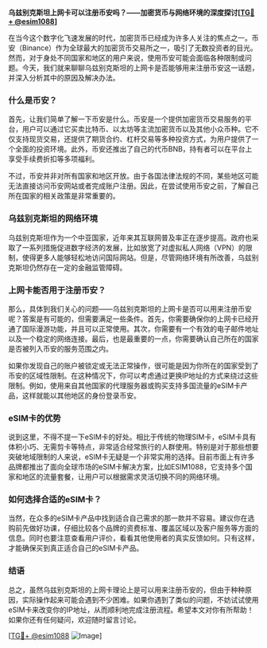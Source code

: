 **乌兹别克斯坦上网卡可以注册币安吗？——加密货币与网络环境的深度探讨[[TG💪+ @esim1088](https://t.me/s/esim1088)]**

在当今这个数字化飞速发展的时代，加密货币已经成为许多人关注的焦点之一。币安（Binance）作为全球最大的加密货币交易所之一，吸引了无数投资者的目光。然而，对于身处不同国家和地区的用户来说，使用币安可能会面临各种限制或问题。今天，我们就来聊聊乌兹别克斯坦的上网卡是否能够用来注册币安这一话题，并深入分析其中的原因及解决办法。

### 什么是币安？

首先，让我们简单了解一下币安是什么。币安是一个提供加密货币交易服务的平台，用户可以通过它买卖比特币、以太坊等主流加密货币以及其他小众币种。它不仅支持现货交易，还提供了期货合约、杠杆交易等多种投资方式，为用户提供了一个全面的投资环境。此外，币安还推出了自己的代币BNB，持有者可以在平台上享受手续费折扣等多项福利。

不过，币安并非对所有国家和地区开放。由于各国法律法规的不同，某些地区可能无法直接访问币安网站或者完成账户注册。因此，在尝试使用币安之前，了解自己所在国家的相关政策是非常重要的。

### 乌兹别克斯坦的网络环境

乌兹别克斯坦作为一个中亚国家，近年来其互联网普及率正在逐步提高。政府也采取了一系列措施促进数字经济的发展，比如放宽了对虚拟私人网络（VPN）的限制，使得更多人能够轻松地访问国际网站。但是，尽管网络环境有所改善，乌兹别克斯坦仍然存在一定的金融监管障碍。

### 上网卡能否用于注册币安？

那么，具体到我们关心的问题——乌兹别克斯坦的上网卡是否可以用来注册币安呢？答案是有可能的，但需要满足一些条件。首先，你需要确保你的上网卡已经开通了国际漫游功能，并且可以正常使用。其次，你需要有一个有效的电子邮件地址以及一个稳定的网络连接。最后，也是最重要的一点，你需要确认自己所在的国家是否被列入币安的服务范围之内。

如果你发现自己的账户被锁定或无法正常操作，很可能是因为你所在的国家受到了币安的区域性限制。在这种情况下，你可以考虑通过更换IP地址的方式来绕过这些限制。例如，使用来自其他国家的代理服务器或购买支持多国流量的eSIM卡产品，这样就能以其他地区的身份登录币安。

### eSIM卡的优势

说到这里，不得不提一下eSIM卡的好处。相比于传统的物理SIM卡，eSIM卡具有体积小巧、无需剪卡等特点，非常适合经常旅行的人群使用。特别是对于那些想要突破地域限制的人来说，eSIM卡无疑是一个非常实用的选择。目前市面上有许多品牌都推出了面向全球市场的eSIM卡解决方案，比如ESIM1088，它支持多个国家和地区的流量套餐，让用户可以根据需求灵活切换不同的网络环境。

### 如何选择合适的eSIM卡？

当然，在众多的eSIM卡产品中找到适合自己需求的那一款并不容易。建议你在选购前先做好功课，仔细比较各个品牌的资费标准、覆盖区域以及客户服务等方面的信息。同时也要注意查看用户评价，看看其他使用者的真实反馈如何。只有这样，才能确保买到真正适合自己的eSIM卡产品。

### 结语

总之，虽然乌兹别克斯坦的上网卡理论上是可以用来注册币安的，但由于种种原因，实际操作起来可能会遇到不少困难。如果你遇到了类似的问题，不妨试试使用eSIM卡来改变你的IP地址，从而顺利地完成注册流程。希望本文对你有所帮助！如果你还有任何疑问，欢迎随时留言讨论。

[[TG💪+ @esim1088](https://t.me/s/esim1088) ![Image](https://i.postimg.cc/4NQfJmqS/Snipaste-2025-05-13-00-14-12.png)]